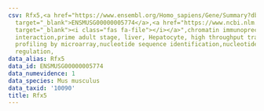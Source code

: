 ```yaml
---
csv: Rfx5,<a href="https://www.ensembl.org/Homo_sapiens/Gene/Summary?db=core;g=ENSMUSG00000005774"
  target="_blank">ENSMUSG00000005774</a>,<a href="https://www.ncbi.nlm.nih.gov/pubmed/23834426"
  target="_blank"><i class="fas fa-file"></i></a>",chromatin immunoprecipitation assay,direct
  interaction,prime adult stage, liver, Hepatocyte, high throughput transcription
  profiling by microarray,nucleotide sequence identification,nucleotide sequence identification,transcriptional
  regulation,
data_alias: Rfx5
data_id: ENSMUSG00000005774
data_numevidence: 1
data_species: Mus musculus
data_taxid: '10090'
title: Rfx5
---
```

